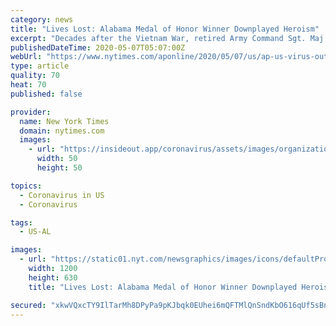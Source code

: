 ```yaml
---
category: news
title: "Lives Lost: Alabama Medal of Honor Winner Downplayed Heroism"
excerpt: "Decades after the Vietnam War, retired Army Command Sgt. Maj. Bennie Adkins had a simple way of explaining how he survived mortar attacks and rifle bullets that killed so many people all around him."
publishedDateTime: 2020-05-07T05:07:00Z
webUrl: "https://www.nytimes.com/aponline/2020/05/07/us/ap-us-virus-outbreak-lives-lost-medal-winner.html"
type: article
quality: 70
heat: 70
published: false

provider:
  name: New York Times
  domain: nytimes.com
  images:
    - url: "https://insideout.app/coronavirus/assets/images/organizations/nytimes.com-50x50.jpg"
      width: 50
      height: 50

topics:
  - Coronavirus in US
  - Coronavirus

tags:
  - US-AL

images:
  - url: "https://static01.nyt.com/newsgraphics/images/icons/defaultPromoCrop.png"
    width: 1200
    height: 630
    title: "Lives Lost: Alabama Medal of Honor Winner Downplayed Heroism"

secured: "xkwVQxcTY9IlTarMh8DPyPa9pKJbqk0EUhei6mQFTMlQnSndKbO616qUf5sBnzDWvq8X2dsOeShOiC2zyEgQuiyGNk7+7VWEVpmzNNbGiL+rlrCUL0TcNZH6is0S+rpI4JSMXyyA5y64FvXPbs82gC5oxGwJQS5DPVOE95rOoGU+gKSy9XVlKELQdDDj1f5E8e2vVbqxXVUim5uhKarDbNhBm1xxZwMK/NM3nrjyVo493OXf2jPMTc4cZfxWpuM96I5HLzNZtV8X/VgLa3lkAbfHM7vRETWx21ZP7tYNcp2YfrFtKMoLGNj2trkY9aYU;h6e+LUJEj3xTbH9bejfj9Q=="
---
```


